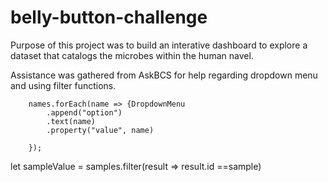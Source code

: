 # belly-button-challenge

Purpose of this project was to build an interative dashboard to explore a dataset that catalogs the microbes within the human navel.

Assistance was gathered from AskBCS for help regarding dropdown menu and using filter functions.

        names.forEach(name => {DropdownMenu
            .append("option")
            .text(name)
            .property("value", name)
            
        });



let sampleValue = samples.filter(result => result.id ==sample)